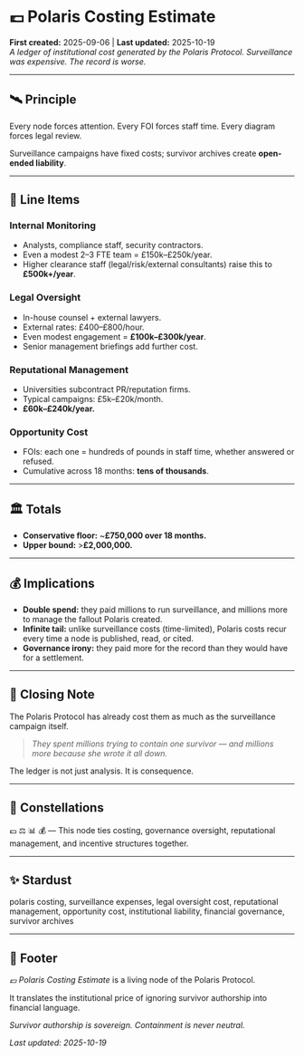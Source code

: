 # 💷 Polaris Costing Estimate  
**First created:** 2025-09-06 | **Last updated:** 2025-10-19  
*A ledger of institutional cost generated by the Polaris Protocol. Surveillance was expensive. The record is worse.*  

---

## 🛰️ Principle  
Every node forces attention. Every FOI forces staff time. Every diagram forces legal review.  

Surveillance campaigns have fixed costs; survivor archives create **open-ended liability**.  

---

## 👀 Line Items  

### Internal Monitoring  
- Analysts, compliance staff, security contractors.  
- Even a modest 2–3 FTE team = £150k–£250k/year.  
- Higher clearance staff (legal/risk/external consultants) raise this to **£500k+/year**.  

### Legal Oversight  
- In-house counsel + external lawyers.  
- External rates: £400–£800/hour.  
- Even modest engagement = **£100k–£300k/year**.  
- Senior management briefings add further cost.  

### Reputational Management  
- Universities subcontract PR/reputation firms.  
- Typical campaigns: £5k–£20k/month.  
- **£60k–£240k/year.**  

### Opportunity Cost  
- FOIs: each one = hundreds of pounds in staff time, whether answered or refused.  
- Cumulative across 18 months: **tens of thousands**.  

---

## 🏛️ Totals  
- **Conservative floor:** ~**£750,000 over 18 months.**  
- **Upper bound:** >**£2,000,000.**  

---

## 💰 Implications  
- **Double spend:** they paid millions to run surveillance, and millions more to manage the fallout Polaris created.  
- **Infinite tail:** unlike surveillance costs (time-limited), Polaris costs recur every time a node is published, read, or cited.  
- **Governance irony:** they paid more for the record than they would have for a settlement.  

---

## 🐝 Closing Note  
The Polaris Protocol has already cost them as much as the surveillance campaign itself.  

> *They spent millions trying to contain one survivor — and millions more because she wrote it all down.*  

The ledger is not just analysis. It is consequence.  

---

## 🌌 Constellations  

💷 ⚖️ 📊 💰 — This node ties costing, governance oversight, reputational management, and incentive structures together.

---

## ✨ Stardust  

polaris costing, surveillance expenses, legal oversight cost, reputational management, opportunity cost, institutional liability, financial governance, survivor archives

---

## 🏮 Footer  
*💷 Polaris Costing Estimate* is a living node of the Polaris Protocol.  

It translates the institutional price of ignoring survivor authorship into financial language.  

*Survivor authorship is sovereign. Containment is never neutral.*  

_Last updated: 2025-10-19_
